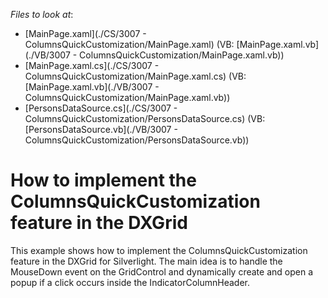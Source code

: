 <!-- default file list -->
*Files to look at*:

* [MainPage.xaml](./CS/3007 - ColumnsQuickCustomization/MainPage.xaml) (VB: [MainPage.xaml.vb](./VB/3007 - ColumnsQuickCustomization/MainPage.xaml.vb))
* [MainPage.xaml.cs](./CS/3007 - ColumnsQuickCustomization/MainPage.xaml.cs) (VB: [MainPage.xaml.vb](./VB/3007 - ColumnsQuickCustomization/MainPage.xaml.vb))
* [PersonsDataSource.cs](./CS/3007 - ColumnsQuickCustomization/PersonsDataSource.cs) (VB: [PersonsDataSource.vb](./VB/3007 - ColumnsQuickCustomization/PersonsDataSource.vb))
<!-- default file list end -->
# How to implement the ColumnsQuickCustomization feature in the DXGrid


<p>This example shows how to implement the ColumnsQuickCustomization feature in the DXGrid for Silverlight. The main idea is to handle the MouseDown event on the GridControl and dynamically create and open a popup if a click occurs inside the IndicatorColumnHeader.</p>

<br/>


